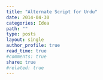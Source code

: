 ```yaml
---
title: "Alternate Script for Urdu"
date: 2014-04-30
categories: Idea
path: ""
type: posts
layout: single
author_profile: true
read_time: true
#comments: true
share: true
#related: true
---
```


